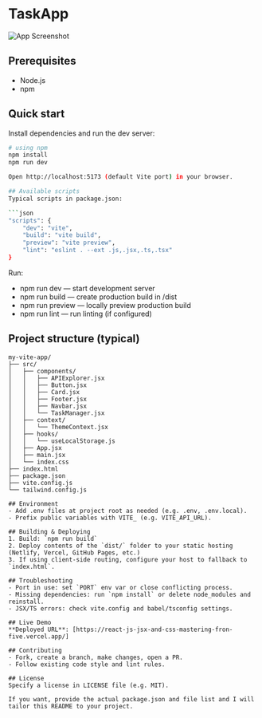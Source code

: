 # TaskApp
![App Screenshot](screenshot.png)

## Prerequisites
- Node.js
- npm

## Quick start
Install dependencies and run the dev server:

```bash
# using npm
npm install
npm run dev

Open http://localhost:5173 (default Vite port) in your browser.

## Available scripts
Typical scripts in package.json:

```json
"scripts": {
    "dev": "vite",
    "build": "vite build",
    "preview": "vite preview",
    "lint": "eslint . --ext .js,.jsx,.ts,.tsx"
}
```

Run:
- npm run dev — start development server
- npm run build — create production build in /dist
- npm run preview — locally preview production build
- npm run lint — run linting (if configured)

## Project structure (typical)
```
my-vite-app/
├── src/
│   ├── components/
│   │   ├── APIExplorer.jsx
│   │   ├── Button.jsx
│   │   ├── Card.jsx
│   │   ├── Footer.jsx
│   │   ├── Navbar.jsx
│   │   └── TaskManager.jsx
│   ├── context/
│   │   └── ThemeContext.jsx
│   ├── hooks/
│   │   └── useLocalStorage.js
│   ├── App.jsx
│   ├── main.jsx
│   └── index.css
├── index.html
├── package.json
├── vite.config.js
└── tailwind.config.js

## Environment
- Add .env files at project root as needed (e.g. .env, .env.local).
- Prefix public variables with VITE_ (e.g. VITE_API_URL).

## Building & Deploying
1. Build: `npm run build`
2. Deploy contents of the `dist/` folder to your static hosting (Netlify, Vercel, GitHub Pages, etc.)
3. If using client-side routing, configure your host to fallback to `index.html`.

## Troubleshooting
- Port in use: set `PORT` env var or close conflicting process.
- Missing dependencies: run `npm install` or delete node_modules and reinstall.
- JSX/TS errors: check vite.config and babel/tsconfig settings.

## Live Demo
**Deployed URL**: [https://react-js-jsx-and-css-mastering-fron-five.vercel.app/]

## Contributing
- Fork, create a branch, make changes, open a PR.
- Follow existing code style and lint rules.

## License
Specify a license in LICENSE file (e.g. MIT).

If you want, provide the actual package.json and file list and I will tailor this README to your project.